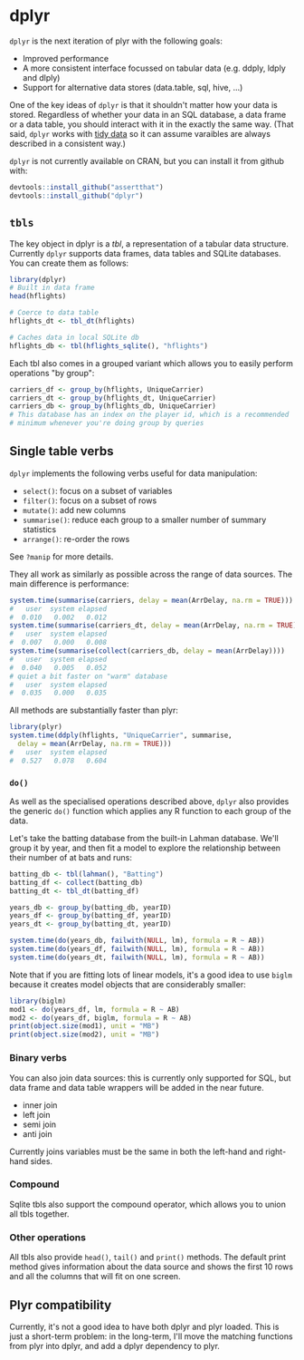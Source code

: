 # dplyr

`dplyr` is the next iteration of plyr with the following goals:

* Improved performance
* A more consistent interface focussed on tabular data 
  (e.g. ddply, ldply and dlply)
* Support for alternative data stores (data.table, sql, hive, ...)

One of the key ideas of `dplyr` is that it shouldn't matter how your data is stored. Regardless of whether your data in an SQL database, a data frame or a data table, you should interact with it in the exactly the same way. (That said, `dplyr` works with [tidy data](http://vita.had.co.nz/papers/tidy-data.html) so it can assume varaibles are always described in a consistent way.)

`dplyr` is not currently available on CRAN, but you can install it from github with:

```R
devtools::install_github("assertthat")
devtools::install_github("dplyr")
```

## `tbls`

The key object in dplyr is a _tbl_, a representation of a tabular data structure.
Currently `dplyr` supports data frames, data tables and SQLite databases. You can create them as follows:

```R
library(dplyr)
# Built in data frame
head(hflights)

# Coerce to data table
hflights_dt <- tbl_dt(hflights)

# Caches data in local SQLite db
hflights_db <- tbl(hflights_sqlite(), "hflights")

```

Each tbl also comes in a grouped variant which allows you to easily perform operations "by group":

```R
carriers_df <- group_by(hflights, UniqueCarrier)
carriers_dt <- group_by(hflights_dt, UniqueCarrier)
carriers_db <- group_by(hflights_db, UniqueCarrier)
# This database has an index on the player id, which is a recommended
# minimum whenever you're doing group by queries
```

## Single table verbs

`dplyr` implements the following verbs useful for data manipulation:

* `select()`: focus on a subset of variables
* `filter()`: focus on a subset of rows
* `mutate()`: add new columns
* `summarise()`: reduce each group to a smaller number of summary statistics
* `arrange()`: re-order the rows

See `?manip` for more details.

They all work as similarly as possible across the range of data sources.  The main difference is performance:

```R
system.time(summarise(carriers, delay = mean(ArrDelay, na.rm = TRUE)))
#   user  system elapsed 
#  0.010   0.002   0.012 
system.time(summarise(carriers_dt, delay = mean(ArrDelay, na.rm = TRUE)))
#   user  system elapsed 
#  0.007   0.000   0.008 
system.time(summarise(collect(carriers_db, delay = mean(ArrDelay))))
#   user  system elapsed 
#  0.040   0.005   0.052 
# quiet a bit faster on "warm" database
#   user  system elapsed 
#  0.035   0.000   0.035 
```

All methods are substantially faster than plyr:

```R
library(plyr)
system.time(ddply(hflights, "UniqueCarrier", summarise, 
  delay = mean(ArrDelay, na.rm = TRUE)))
#   user  system elapsed 
#  0.527   0.078   0.604 
```

### `do()`

As well as the specialised operations described above, `dplyr` also provides the generic `do()` function which applies any R function to each group of the data.

Let's take the batting database from the built-in Lahman database. We'll group it by year, and then fit a model to explore the relationship between their number of at bats and runs:

```r
batting_db <- tbl(lahman(), "Batting")
batting_df <- collect(batting_db)
batting_dt <- tbl_dt(batting_df)

years_db <- group_by(batting_db, yearID)
years_df <- group_by(batting_df, yearID)
years_dt <- group_by(batting_dt, yearID)

system.time(do(years_db, failwith(NULL, lm), formula = R ~ AB))
system.time(do(years_df, failwith(NULL, lm), formula = R ~ AB))
system.time(do(years_dt, failwith(NULL, lm), formula = R ~ AB))
```

Note that if you are fitting lots of linear models, it's a good idea to use `biglm` because it creates model objects that are considerably smaller:

```R
library(biglm)
mod1 <- do(years_df, lm, formula = R ~ AB)
mod2 <- do(years_df, biglm, formula = R ~ AB)
print(object.size(mod1), unit = "MB")
print(object.size(mod2), unit = "MB")
```

### Binary verbs

You can also join data sources: this is currently only supported for SQL, but data frame and data table wrappers will be added in the near future.

* inner join
* left join
* semi join
* anti join

Currently joins variables must be the same in both the left-hand and right-hand sides.

### Compound

Sqlite tbls also support the compound operator, which allows you to union all tbls together.

### Other operations

All tbls also provide `head()`, `tail()` and `print()` methods. The default print method gives information about the data source and shows the first 10 rows and all the columns that will fit on one screen. 

## Plyr compatibility

Currently, it's not a good idea to have both dplyr and plyr loaded. This is just a short-term problem: in the long-term, I'll move the matching functions from plyr into dplyr, and add a dplyr dependency to plyr.
